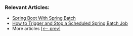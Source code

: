 ### Relevant Articles:

- [Spring Boot With Spring Batch](https://www.baeldung.com/spring-boot-spring-batch)
- [How to Trigger and Stop a Scheduled Spring Batch Job](https://www.baeldung.com/spring-batch-start-stop-job)
- More articles [[<-- prev]](/spring-batch)
